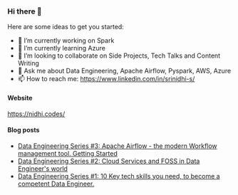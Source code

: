 ### Hi there 👋


Here are some ideas to get you started:

- 🔭 I’m currently working on Spark
- 🌱 I’m currently learning Azure
- 👯 I’m looking to collaborate on Side Projects, Tech Talks and Content Writing
- 💬 Ask me about Data Engineering, Apache Airflow, Pyspark, AWS, Azure
- 📫 How to reach me: https://www.linkedin.com/in/srinidhi-s/

#### Website
https://nidhi.codes/

#### Blog posts
<!-- BLOG-POST-LIST:START -->
- [Data Engineering Series #3: Apache Airflow - the modern Workflow management tool. Getting Started](https://dev.to/srinidhi/data-engineering-series-3-apache-airflow-the-modern-workflow-management-tool-what-do-you-need-to-know-78l)
- [Data Engineering Series #2: Cloud Services and FOSS in Data Engineer's world](https://dev.to/srinidhi/data-engineering-series-2-cloud-services-and-foss-in-data-engineer-s-world-5c46)
- [Data Engineering Series #1: 10 Key tech skills you need, to become a competent Data Engineer.](https://dev.to/srinidhi/data-engineering-series-1-10-key-tech-skills-you-need-to-become-a-competent-data-engineer-2n46)
<!-- BLOG-POST-LIST:END -->
